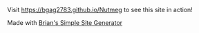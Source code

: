 Visit https://bgag2783.github.io/Nutmeg to see this site in action!

Made with [Brian's Simple Site Generator](https://bgag2783.github.io/Generator/)
